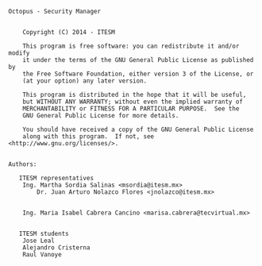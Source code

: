 	Octopus - Security Manager
	
	
		Copyright (C) 2014 - ITESM
	
		This program is free software: you can redistribute it and/or modify
		it under the terms of the GNU General Public License as published by
		the Free Software Foundation, either version 3 of the License, or
		(at your option) any later version.
	
		This program is distributed in the hope that it will be useful,
		but WITHOUT ANY WARRANTY; without even the implied warranty of
		MERCHANTABILITY or FITNESS FOR A PARTICULAR PURPOSE.  See the
		GNU General Public License for more details.
	
		You should have received a copy of the GNU General Public License
		along with this program.  If not, see <http://www.gnu.org/licenses/>.
	
	
	Authors:
	
	   ITESM representatives
		Ing. Martha Sordia Salinas <msordia@itesm.mx>
	        Dr. Juan Arturo Nolazco Flores <jnolazco@itesm.mx>
	
	
		Ing. Maria Isabel Cabrera Cancino <marisa.cabrera@tecvirtual.mx>
	
	
	   ITESM students
		Jose Leal 
		Alejandro Cristerna
		Raul Vanoye

